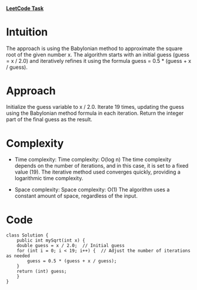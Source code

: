 #### [LeetCode Task](https://leetcode.com/problems/sqrtx/description/)
# Intuition
The approach is using the Babylonian method to approximate the square root of the given number x. The algorithm starts with an initial guess (guess = x / 2.0) and iteratively refines it using the formula guess = 0.5 * (guess + x / guess).

# Approach
Initialize the guess variable to x / 2.0.
Iterate 19 times, updating the guess using the Babylonian method formula in each iteration.
Return the integer part of the final guess as the result.

# Complexity
- Time complexity:
  Time complexity: O(log n)
  The time complexity depends on the number of iterations, and in this case, it is set to a fixed value (19). The iterative method used converges quickly, providing a logarithmic time complexity.

- Space complexity:
  Space complexity: O(1)
  The algorithm uses a constant amount of space, regardless of the input.

# Code
```
class Solution {
    public int mySqrt(int x) {
    double guess = x / 2.0;  // Initial guess
    for (int i = 0; i < 19; i++) {  // Adjust the number of iterations as needed
        guess = 0.5 * (guess + x / guess);
    }
    return (int) guess;
    }
}
```